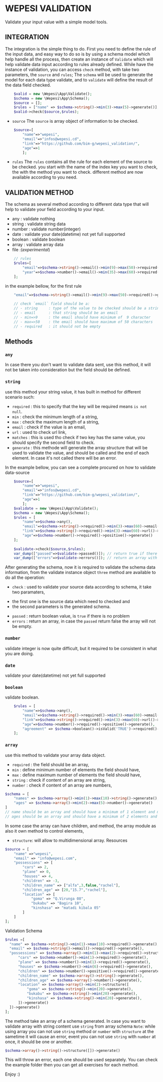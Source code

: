 # WEPESI VALIDATION
Validate your input value with a simple model tools.

## INTEGRATION
The integration is the simple thing to do.
First you need to define the rule of the input data, and easy way to do so is by using a schema model which help handle all the process,
then create an instance of `Validate` which will help validate data input according to rules already defined.
While have the instance of validation, you can access `check` method, with take two parameters, the `source` and `rules`;
The `schema` will be used to generate the model for each data type validate, 
and to `validate` will define the result of the data field checked.
```php
    $valid = new \Wepesi\App\Validate();
    $schema = new \Wepesi\App\Schema();
    $source = [];
    $rules = ["name" => $schema->string()->min(3)->max(5)->generate()];    
    $valid->check($source,$rules);
```
* `source` 
    The `source` is array object of information to be checked.
```php
    $source=[
        "name"=>"wepesi",
        "email"=>"infos@wepesi.cd",
        "link"=>"https://github.com/bim-g/wepesi_validation/",
        "age"=>1
        ];
```
* `rules` 
    The `rules` contains all the rule for each element of the source to be checked.
    you start with the name of the index key you want to check, the  with the method you want to check.
different method are now available according to you need.

 ## VALIDATION METHOD
The schema as several method according to different data type that will help to validate your field according to your input.
- any       : validate nothing
- string    : validate string data
- number    : validate number(integer)
- date      : validate your date(datetime) not yet full supported
- boolean   : validate boolean
- array     : validate array data
- file      :(_experimental_)

```php
    // rules 
    $rules=[
        "email"=>$schema->string()->email()->min(9)->max(50)->required()->generate(),    
        "year"=>$schema->number()->email()->min(35)->max(60)->required()->generate()    
    ];
```
in the example bellow, for the first rule
```php
    "email"=>$schema->string()->email()->min(9)->max(50)->required()->generate()
    
    // check `email` field should be a:
    // - string     : type of the value to be checked should be a string
    // - email      : that string should be an email
    // - min=>9     : the email should have minimum of  9 character
    // - max=>50    : the email should have maximum of 50 characters
    // - required   : it should not be empty
```

## Methods
### `any`
In case there you don't want to validate data sent, use this method, it will not be taken into consideration but the field should be defined.

### `string` 
use this method your string value, it has built in method for different scenario such:
- `required`    : this to specify that the key will be required means `is not null`.
- `min`         : check the minimum length of a string,
- `max`         : check the maximum length of a string,
- `email`       : check if the value is an email,
- `url`         : used to check url link,
- `matches`     : this is used tho check if two key has the same value, you should specify the second field to check.
- `generate`    : this methode will generate the array structure that will be used to validate the value, and should be called and the end of each element. In case it's not called there will be an error.

In the example bellow, you can see a complete procured on how to validate data-source

```php
    $source=[
        "name"=>"wepesi",
        "email"=>"infos@wepesi.cd",
        "link"=>"https://github.com/bim-g/wepesi_validation/",
        "age"=>1
        ];
    $validate = new \Wepesi\App\Validate();
    $schema = new \Wepesi\App\Schema();
    $rules = [
        "name"=>$schema->any(),
        "email"=>$schema->string()->required()->min(3)->max(60)->email()->generate(),
        "link"=>$schema->string()->required()->min(3)->max(60)->url()->generate(),
        "age"=>$schema->number()->required()->positive()->generate()
    ];
    
    $validate->check($source,$rules);
    var_dump(["passed"=>$validate->passed()]); // return true if there is no error
    var_dump(["errors"=>$validate->errors()]); // return an array with different related errors
```
After generating the schema, now it is required to validate the schema data information,
from the validate instance object `three` method are available to do all the operation:
- `check`  : used to validate your source data according to schema, it take two paramaters, 
 * the first one is the source data which need to checked and
 * the second parameters is the generated schema.
 
- `passed` : return boolean value, is `true` if there is no problem
- `errors` : return an array, in case the `passed` return false the array will not be empty.

### `number`
validate integer is now quite difficult, but it required to be consistent in what you are doing.

### `date`      
validate your date(datetime) not yet full supported

### `boolean`   
validate boolean.
```php
    $rules = [
        "name"=>$schema->any(),
        "email"=>$schema->string()->required()->min(3)->max(60)->email()->generate(),
        "link"=>$schema->string()->required()->min(3)->max(60)->url()->generate(),
        "age"=>$schema->number()->required()->positive()->generate(),
        "agreement" => $schema->boolean()->isValid('TRUE')->required()->generate()
    ];
```

### `array`
use this method to validate your array  data object. 
- `required` : the field should be an array,
- `min` : define minimum number of elements the field should have,
- `max` : define maximum number of elements the field should have,
- `string` : check if content of an array are string,
- `number` : check if content of an array are numbers,

```php
$schema = [
    "names" => $schema->array()->min(1)->max(10)->string()->generate();
    "ages" => $schema->array()->min(2)->max(5)->number()->generate()
]
// name should be an array and should have a minimum of 1 element and maximum should be 10, each element should be a type string
// ages should be an array and should have a minimum of 2 elements and does not exceed 5, each element should be a type number

```
In some case the array can have children, and 
method, the array module as also it own method to control elements,
- `structure`: will allow to multidimensional array.
Resources
```php
$source = [
    "name" =>"wepesi",
    "email" => "info@wepesi.com",    
    "possessions" => [
        "cars" => 2,
        "plane" => 0,
        "houses" => 4,
        "children" => -3,
        "children_name" => ["alfa",3,false,"rachel"],
        "children_age" => [20,"15.7","rachel"],
        "location" => [
            "goma" => "Q.Virunga 08",
            "bukabu" => "Bagira 10",
            "kinshasa" => "matadi kibala 05"
        ]
    ]
];
```
Validation Schema

```php
$rules =[
  "name" => $schema->string()->min(1)->max(10)->required()->generate(),
  "email" => $schema->string()->email()->required()->generate(),
  "possessions" => $schema->array()->min(1)->max(2)->required()->structure([
      "cars" => $schema->number()->min(1)->required()->generate(),
      "plane" => $schema->number()->min(1)->required()->generate(),
      "houses" => $schema->number()->min(6)->required()->generate(),
      "children" => $schema->number()->positive()->required()->generate(),
      "children_name" => $schema->array()->string()->generate(),
      "children_age" => $schema->array()->number()->generate(),
      "location" => $schema->array()->min(2)->structure([
          "goma" => $schema->string()->min(20)->generate(),
          "bukabu" => $schema->string()->min(20)->generate(),
          "kinshasa" => $schema->string()->min(20)->generate(),
      ])->generate()
  ])->generate()
];
```
The method take an array of a schema generated.
In case you want to validate array with string content use `string` from array schema
`Note`: while using array you can not use `string` method or `number` with `structure` at the sametime it will cause an error,
event you can not use `string` with `number` at once, it should be one or another.

```php
$schema->array()->string()->structure([])->generate()
```
This will throw an error, each one should be used separately.
You can check the example folder then you can get all exercises for each method.

Enjoy :)
